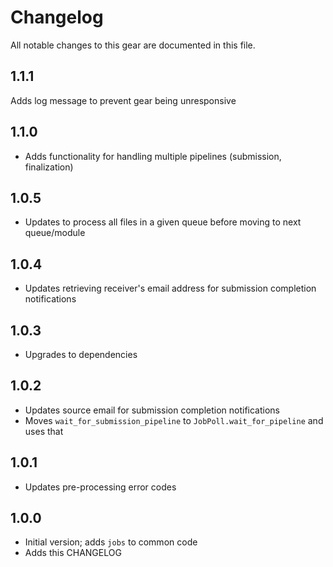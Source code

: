 # Changelog

All notable changes to this gear are documented in this file.

## 1.1.1
Adds log message to prevent gear being unresponsive

## 1.1.0
* Adds functionality for handling multiple pipelines (submission, finalization)
  
## 1.0.5
* Updates to process all files in a given queue before moving to next queue/module
  
## 1.0.4
* Updates retrieving receiver's email address for submission completion notifications
  
## 1.0.3
* Upgrades to dependencies
  
## 1.0.2
* Updates source email for submission completion notifications
* Moves `wait_for_submission_pipeline` to `JobPoll.wait_for_pipeline` and uses that

## 1.0.1
* Updates pre-processing error codes

## 1.0.0
* Initial version; adds `jobs` to common code
* Adds this CHANGELOG
